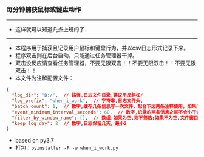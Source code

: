 ### 每分钟捕获鼠标或键盘动作

----------------------------------------------------------------
- 这样就可以知道~~几点上班~~的了.
---

- 本程序用于捕获且记录用户鼠标和键盘行为，并以csv日志形式记录下来。
- 程序双击则在后台启动，只能通过任务管理器干掉。
- 双击没反应请查看任务管理器，不要无限双击！！不要无限双击！！不要无限双击！！
- 本文件为注解配置文件：
```json
{
  "log_dir": "D:/",  // 路径,日志文件目录,建议用反斜杠/
  "log_prefix": "when_i_work",  // 字符串,日志文件头,
  "batch_count": 1,  // 数字,缓存几条信息写一次文件，配合下边两条注释使用，如果间隔大或窗口筛选严格,这里建议配小,最小0,即有1条记录就写文件
  "event_minimum_interval_seconds": 60,  // 数字,记录的两条信息之间不会小于这个秒数,中间的信息不记,最小0,最大3600
  "filter_by_window_name": [],  // 数组,如果为空,则不筛选;如果不为空,文件窗口要包含其中至少一个字符串才记
  "keep_log_day": 2  // 数字,日志保留几天，最小2
}
```
- based on py3.7
- 打包：`pyinstaller -F -w when_i_work.py`
